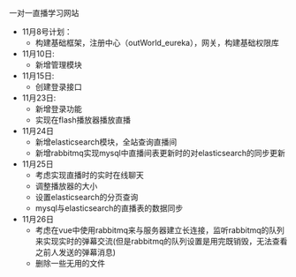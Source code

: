 一对一直播学习网站

* 11月8号计划：
    * 构建基础框架，注册中心（outWorld_eureka），网关，构建基础权限库
* 11月10日:
    * 新增管理模块
* 11月15日:
    * 创建登录接口
* 11月23日:
    * 新增登录功能
    * 实现在flash播放器播放直播
* 11月24日
    * 新增elasticsearch模块，全站查询直播间
    * 新增rabbitmq实现mysql中直播间表更新时的对elasticsearch的同步更新
* 11月25日
    * 考虑实现直播时的实时在线聊天
    * 调整播放器的大小
    * 设置elasticsearch的分页查询
    * mysql与elasticsearch的直播表的数据同步
* 11月26日
    * 考虑在vue中使用rabbitmq来与服务器建立长连接，监听rabbitmq的队列来实现实时的弹幕交流(但是rabbitmq的队列设置是用完既销毁，无法查看之前人发送的弹幕消息)
    * 删除一些无用的文件